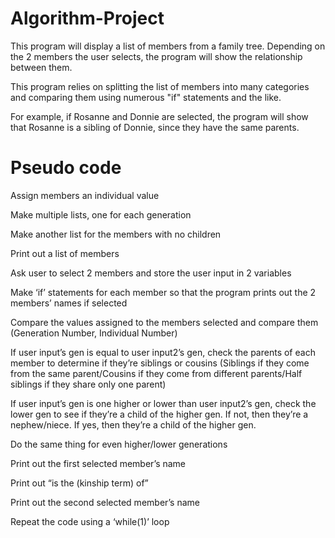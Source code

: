 # Algorithm-Project
This program will display a list of members from a family tree. Depending on the 2 members the user selects, the program will show the relationship between them.

This program relies on splitting the list of members into many categories and comparing them using numerous "if" statements and the like.

For example, if Rosanne and Donnie are selected, the program will show that Rosanne is a sibling of Donnie, since they have the same parents. 

# Pseudo code
Assign members an individual value 

Make multiple lists, one for each generation

Make another list for the members with no children

Print out a list of members

Ask user to select 2 members and store the user input in 2 variables

Make ‘if’ statements for each member so that the program prints out the 2  members’ names if selected

Compare the values assigned to the members selected and compare them (Generation Number, Individual Number)

If user input’s gen is equal to user input2’s gen, check the parents of each member to determine if they’re siblings or cousins (Siblings if they come from the same parent/Cousins if they come from different parents/Half siblings if they share only one parent)

If user input’s gen is one higher or lower than user input2’s gen, check the lower gen to see if they’re a child of the higher gen. If not, then they’re a nephew/niece. If yes, then they’re a child of the higher gen.

Do the same thing for even higher/lower generations

Print out the first selected member’s name

Print out “is the (kinship term) of”

Print out the second selected member’s name

Repeat the code using a ‘while(1)’ loop
